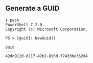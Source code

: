 ## Generate a GUID

```
❯ pwsh
PowerShell 7.2.0
Copyright (c) Microsoft Corporation.

PS > [guid]::NewGuid()

Guid
----
42dd912d-d217-42b2-895d-f7433be36204
```
